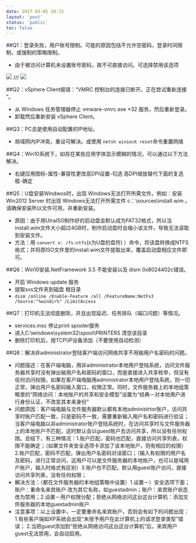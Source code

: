 ```yaml
---
date: 2017-03-05 10:15
layout: 'post'
status: 'public'
toc: false
---
```


##Q1：登录失败，用户账号限制。可能的原因包括不允许空密码，登录时间限制，或强制的策略限制。
 - 由于被访问计算机未设置账号密码，故不可直接访问。可选择禁用该选项    

![](https://vkceyugu.cdn.bspapp.com/VKCEYUGU-imgbed/e1387ee6-456e-4a64-9169-b7ca05d1d9d7.jpg)
/// ![](https://link.gimhoy.com/sharepoint/aHR0cHM6Ly92ZXJuYWxsb3ZlLW15LnNoYXJlcG9pbnQuY29tLzppOi9nL3BlcnNvbmFsL3ZlcmFub19iZXN1bm55X3RvcC9FWnZhOUZqMlVnQkRneFUxbUZLYXFyY0JrbGthbHJ5UXNMSktqS2FjTWJndG13P2U9Y0oxOTdH.jpg)

##Q2：vSphere Client报错：“VMRC 控制台的连接已断开。正在尝试重新连接 ”。
 - 从 Windows 任务管理器停止 vmware-vmrc.exe *32 服务，然后重新登录。
 - 卸载然后重新安装 vSphere Client。
                    
##Q3：PC总是使用自动配置的IP地址。
- 局域网内IP冲突，重设可解决。或使用 ```netsh winsock reset```命令重置网络 

##Q4：Win10系统下，如存在某些应用字体显示模糊的情况，可以通过以下方法解决。
- 右键应用图标-属性-兼容性更改高DPI设置-勾选 高DPI缩放替代下面的复选框-确定

##Q5：U盘安装Windwos时，出现 Windows无法打开所需文件。例如：安装Win2012 Server 时出现 Windows无法打开所需文件 c：\sources\install.wim 。请确保安装所以文件可用，并重新安装。
- 原因：由于用UtraISO制作好的启动盘会默认成为FAT32格式，所以当install.wim文件大小超过4GB时，制作启动盘时会缩小该文件，导致无法读取到安装文件。
- 方法：用 ```convert x: /fs:ntfs```(x为U盘的盘符) ）命令，将该盘转换成NTFS格式；并将原ISO文件里的install.wim文件提取出来，覆盖启动盘相应文件即可。

##Q6：Win10安装.NetFramework 3.5 不能安装以及 dism 0x8024402c错误。
- 开启 Windows update 服务
- 提取sxs文件夹到磁盘 根目录
-  ```dism /online /Enable-Feature /all /FeatureName:NetFx3 /Source:"%windir%" /LimitAccess```

##Q7：打印机无法彻底删除，并且出现延迟、任务排队（端口问题）等情况。
- services.msc 停止print spooler服务
- 进入C:\windows\system32\spool\PRINTERS 清空该目录
- 删除打印机后，按TCP\IP设备添加（不要使用自动检测）

##Q8：解决非administrator登陆客户端访问网络共享不用输用户名密码的问题。
- 问题描述：在客户端电脑，用非administrator本地用户登陆系统，访问文件服务器共享时没有弹出输用户名和密码的窗口，而是直接进入共享枚举，但没有任何访问权限。如果在客户端电脑用administrator本地用户登陆系统，则一切正常，弹出用户名密码输入窗口，权限正常。同时，文件服务器上的本地组策略里的“网络访问：本地账户的共享和安全模型”设置为“经典－对本地用户进行身份认证，不改变其本来身份”
- 问题原因：客户端电脑与文件服务器默认都有本地administrtor账户，访问共享时账户匹配一致，只是密码不一致，需要重新输入用户名和密码进行验证；当客户端电脑以非administrator账户登陆系统时，在访问共享时与文件服务器上的本地账户不匹配，这时默认会以guest账户去访问共享，所以没有任何权限。总结下，有三种情况：1.账户匹配，密码也匹配，直接访问共享列表，权限不能确定；（如果文件夹安全选项卡添加了该本地账户，则有相应的权限）2.账户匹配，密码不匹配，弹出用户名密码对话窗口；（输入有权限的用户名及密码，进行正常访问，这用户可以是文件服务器的本地账户，也可以是域用户账户，输入时格式有区别）3.账户也不匹配，默认用guest账户访问，直接访问共享列表，没有任何权限；
- 解决方法：（都在文件服务器的本地组策略中设置）1.设置－〉安全选项下面；账户：重命名来宾账户 改为其它名称，如guestadmin；账户：来宾账户状态 改为禁用；2.设置－用户权限分配；拒绝从网络访问这台这台计算机：添加文件服务器的本地guestadmin账户
- 注意事项：以上设置中，一定要重命名来宾账户，否则会有如下的问题出现：1.有些客户端如XP系统会出现“未授予用户在此计算机上的请求登录类型”错误；
2.当把guest添加到“拒绝从网络访问这台这台计算机”后，来宾用户guest无法禁用，会自动启用。

